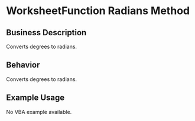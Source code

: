 # WorksheetFunction Radians Method

## Business Description
Converts degrees to radians.

## Behavior
Converts degrees to radians.

## Example Usage
No VBA example available.